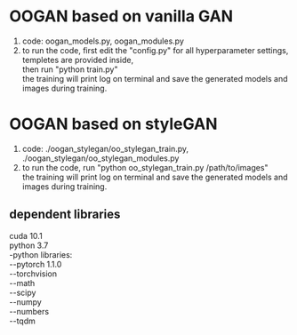 # OOGAN based on vanilla GAN

1. code: oogan_models.py, oogan_modules.py
2. to run the code, 
    first edit the "config.py" for all hyperparameter settings, templetes are provided inside,  
    then run "python train.py"  
   the training will print log on terminal and save the generated models and images during training.  

# OOGAN based on styleGAN

1. code: ./oogan_stylegan/oo_stylegan_train.py, 
         ./oogan_stylegan/oo_stylegan_modules.py
2. to run the code, run "python oo_stylegan_train.py /path/to/images"  
   the training will print log on terminal and save the generated models and images during training.  

## dependent libraries
cuda 10.1  
python 3.7  
-python libraries:  
 --pytorch 1.1.0  
 --torchvision  
 --math  
 --scipy  
 --numpy  
 --numbers  
 --tqdm  
 


